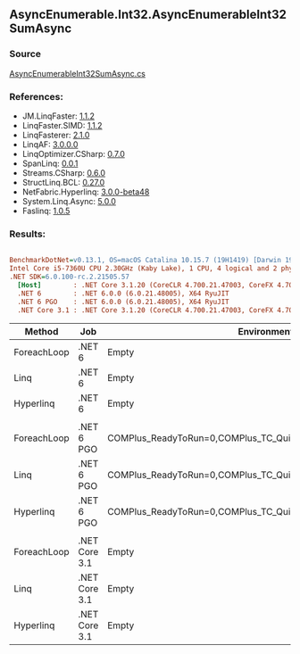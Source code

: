 ﻿## AsyncEnumerable.Int32.AsyncEnumerableInt32SumAsync

### Source
[AsyncEnumerableInt32SumAsync.cs](../LinqBenchmarks/AsyncEnumerable/Int32/AsyncEnumerableInt32SumAsync.cs)

### References:
- JM.LinqFaster: [1.1.2](https://www.nuget.org/packages/JM.LinqFaster/1.1.2)
- LinqFaster.SIMD: [1.1.2](https://www.nuget.org/packages/LinqFaster.SIMD/1.0.3)
- LinqFasterer: [2.1.0](https://www.nuget.org/packages/LinqFasterer/2.1.0)
- LinqAF: [3.0.0.0](https://www.nuget.org/packages/LinqAF/3.0.0.0)
- LinqOptimizer.CSharp: [0.7.0](https://www.nuget.org/packages/LinqOptimizer.CSharp/0.7.0)
- SpanLinq: [0.0.1](https://www.nuget.org/packages/SpanLinq/0.0.1)
- Streams.CSharp: [0.6.0](https://www.nuget.org/packages/Streams.CSharp/0.6.0)
- StructLinq.BCL: [0.27.0](https://www.nuget.org/packages/StructLinq/0.27.0)
- NetFabric.Hyperlinq: [3.0.0-beta48](https://www.nuget.org/packages/NetFabric.Hyperlinq/3.0.0-beta48)
- System.Linq.Async: [5.0.0](https://www.nuget.org/packages/System.Linq.Async/5.0.0)
- Faslinq: [1.0.5](https://www.nuget.org/packages/Faslinq/1.0.5)

### Results:
``` ini

BenchmarkDotNet=v0.13.1, OS=macOS Catalina 10.15.7 (19H1419) [Darwin 19.6.0]
Intel Core i5-7360U CPU 2.30GHz (Kaby Lake), 1 CPU, 4 logical and 2 physical cores
.NET SDK=6.0.100-rc.2.21505.57
  [Host]        : .NET Core 3.1.20 (CoreCLR 4.700.21.47003, CoreFX 4.700.21.47101), X64 RyuJIT
  .NET 6        : .NET 6.0.0 (6.0.21.48005), X64 RyuJIT
  .NET 6 PGO    : .NET 6.0.0 (6.0.21.48005), X64 RyuJIT
  .NET Core 3.1 : .NET Core 3.1.20 (CoreCLR 4.700.21.47003, CoreFX 4.700.21.47101), X64 RyuJIT


```
|      Method |           Job |                                                   EnvironmentVariables |       Runtime | Count |     Mean |   Error |  StdDev |        Ratio | RatioSD | Allocated |
|------------ |-------------- |----------------------------------------------------------------------- |-------------- |------ |---------:|--------:|--------:|-------------:|--------:|----------:|
| ForeachLoop |        .NET 6 |                                                                  Empty |      .NET 6.0 |   100 | 171.7 ms | 2.01 ms | 1.88 ms |     baseline |         |     22 KB |
|        Linq |        .NET 6 |                                                                  Empty |      .NET 6.0 |   100 | 172.1 ms | 1.89 ms | 1.76 ms | 1.00x slower |   0.02x |     22 KB |
|   Hyperlinq |        .NET 6 |                                                                  Empty |      .NET 6.0 |   100 | 171.8 ms | 2.51 ms | 2.35 ms | 1.00x slower |   0.01x |     21 KB |
|             |               |                                                                        |               |       |          |         |         |              |         |           |
| ForeachLoop |    .NET 6 PGO | COMPlus_ReadyToRun=0,COMPlus_TC_QuickJitForLoops=1,COMPlus_TieredPGO=1 |      .NET 6.0 |   100 | 171.8 ms | 1.80 ms | 1.69 ms |     baseline |         |     23 KB |
|        Linq |    .NET 6 PGO | COMPlus_ReadyToRun=0,COMPlus_TC_QuickJitForLoops=1,COMPlus_TieredPGO=1 |      .NET 6.0 |   100 | 171.4 ms | 2.81 ms | 2.63 ms | 1.00x faster |   0.02x |     23 KB |
|   Hyperlinq |    .NET 6 PGO | COMPlus_ReadyToRun=0,COMPlus_TC_QuickJitForLoops=1,COMPlus_TieredPGO=1 |      .NET 6.0 |   100 | 171.1 ms | 2.47 ms | 2.31 ms | 1.00x faster |   0.01x |     21 KB |
|             |               |                                                                        |               |       |          |         |         |              |         |           |
| ForeachLoop | .NET Core 3.1 |                                                                  Empty | .NET Core 3.1 |   100 | 173.1 ms | 2.79 ms | 2.61 ms |     baseline |         |     19 KB |
|        Linq | .NET Core 3.1 |                                                                  Empty | .NET Core 3.1 |   100 | 172.1 ms | 3.34 ms | 4.22 ms | 1.01x faster |   0.03x |     17 KB |
|   Hyperlinq | .NET Core 3.1 |                                                                  Empty | .NET Core 3.1 |   100 | 172.1 ms | 2.72 ms | 2.54 ms | 1.01x faster |   0.02x |     17 KB |
